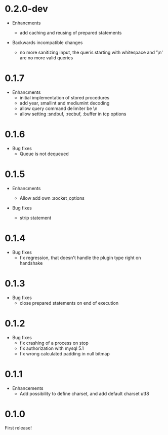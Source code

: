 # 0.2.0-dev

* Enhancments
  * add caching and reusing of prepared statements

* Backwards incompatible changes
  * no more sanitizing input, the queris starting with whitespace and '\n' are no more valid queries

# 0.1.7

* Enhancments
  * initial implementation of stored procedures
  * add year, smallint and mediumint decoding
  * allow query command delimiter be \n
  * allow setting :sndbuf, :recbuf, :buffer in tcp options

# 0.1.6

* Bug fixes
  * Queue is not dequeued

# 0.1.5

* Enhancments
  * Allow add own :socket_options

* Bug fixes
  * strip statement

# 0.1.4

* Bug fixes
  * fix regression, that doesn't handle the plugin type right on handshake

# 0.1.3

* Bug fixes
  * close prepared statements on end of execution

# 0.1.2

* Bug fixes
  * fix crashing of a process on stop
  * fix authorization with mysql 5.1
  * fix wrong calculated padding in null bitmap

# 0.1.1

* Enhancements
  * Add possibility to define charset, and add default charset utf8

# 0.1.0

First release!
